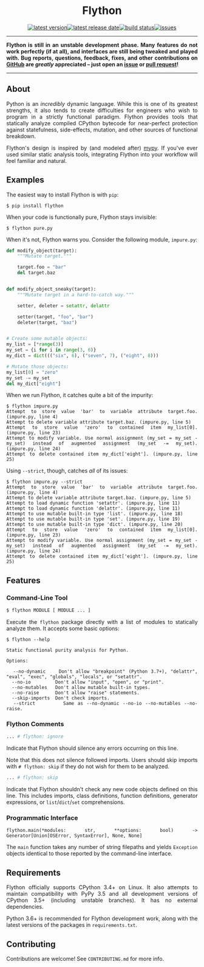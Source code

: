 <div align=justify>

<div align=center>

<h1 align=center>Flython</h1>

[![latest version](https://img.shields.io/github/release-pre/brandtbucher/flython.svg?style=for-the-badge&label=latest)![latest release date](https://img.shields.io/github/release-date-pre/brandtbucher/flython.svg?style=for-the-badge&label=released)](https://github.com/brandtbucher/flython/releases)[![build status](https://img.shields.io/travis/com/brandtbucher/flython/master.svg?style=for-the-badge)](https://travis-ci.com/brandtbucher/flython)[![issues](https://img.shields.io/github/issues-raw/brandtbucher/flython.svg?label=issues&style=for-the-badge)](https://github.com/brandtbucher/flython/issues)

</div>

---

**Flython is still in an unstable development phase. Many features do not work perfectly (if at all), and interfaces are still being tweaked and played with. Bug reports, questions, feedback, fixes, and other contributions on [GitHub](https://github.com/brandtbucher/flython) are _greatly_ appreciated – just open an [issue](https://github.com/brandtbucher/flython/issues/new) or [pull request](https://github.com/brandtbucher/flython/compare)!**

---

About
-----

Python is an _incredibly_ dynamic language. While this is one of its greatest strengths, it also tends to create difficulties for engineers who wish to program in a strictly functional paradigm. Flython provides tools that statically analyze compiled CPython bytecode for near-perfect protection against statefulness, side-effects, mutation, and other sources of functional breakdown.

Flython's design is inspired by (and modeled after) [mypy](https://github.com/python/mypy). If you've ever used similar static analysis tools, integrating Flython into your workflow will feel familiar and natural.

Examples
--------

The easiest way to install Flython is with `pip`:

```
$ pip install flython
```

When your code is functionally pure, Flython stays invisible:

```
$ flython pure.py
```

When it's not, Flython warns you. Consider the following module, `impure.py`:

```py
def modify_object(target):
    """Mutate target."""

    target.foo = "bar"
    del target.baz


def modify_object_sneaky(target):
    """Mutate target in a hard-to-catch way."""

    setter, deleter = setattr, delattr

    setter(target, "foo", "bar")
    deleter(target, "baz")


# Create some mutable objects:
my_list = [*range(3)]
my_set = {i for i in range(3, 6)}
my_dict = dict((("six", 6), ("seven", 7), ("eight", 8)))

# Mutate those objects:
my_list[0] = "zero"
my_set -= my_set
del my_dict["eight"]
```

When we run Flython, it catches quite a bit of the impurity:

```
$ flython impure.py
Attempt to store value 'bar' to variable attribute target.foo. (impure.py, line 4)
Attempt to delete variable attribute target.baz. (impure.py, line 5)
Attempt to store value 'zero' to contained item my_list[0]. (impure.py, line 23)
Attempt to modify variable. Use normal assignment (my_set = my_set - my_set) instead of augmented assignment (my_set -= my_set). (impure.py, line 24)
Attempt to delete contained item my_dict['eight']. (impure.py, line 25)
```

Using `--strict`, though, catches _all_ of its issues:

```
$ flython impure.py --strict
Attempt to store value 'bar' to variable attribute target.foo. (impure.py, line 4)
Attempt to delete variable attribute target.baz. (impure.py, line 5)
Attempt to load dynamic function 'setattr'. (impure.py, line 11)
Attempt to load dynamic function 'delattr'. (impure.py, line 11)
Attempt to use mutable built-in type 'list'. (impure.py, line 18)
Attempt to use mutable built-in type 'set'. (impure.py, line 19)
Attempt to use mutable built-in type 'dict'. (impure.py, line 20)
Attempt to store value 'zero' to contained item my_list[0]. (impure.py, line 23)
Attempt to modify variable. Use normal assignment (my_set = my_set - my_set) instead of augmented assignment (my_set -= my_set). (impure.py, line 24)
Attempt to delete contained item my_dict['eight']. (impure.py, line 25)
```

Features
--------

### Command-Line Tool

```sh
$ flython MODULE [ MODULE ... ]
```

Execute the `flython` package directly with a list of modules to statically analyze them. It accepts some basic options:

```
$ flython --help

Static functional purity analysis for Python.

Options:

  --no-dynamic    Don't allow "breakpoint" (Python 3.7+), "delattr", "eval", "exec", "globals", "locals", or "setattr".
  --no-io         Don't allow "input", "open", or "print".
  --no-mutables   Don't allow mutable built-in types.
  --no-raise      Don't allow "raise" statements.
  --skip-imports  Don't check imports.
  --strict        Same as --no-dynamic --no-io --no-mutables --no-raise.
 ```

### Flython Comments

```py
... # flython: ignore
```

Indicate that Flython should silence any errors occurring on this line.

Note that this does not silence followed imports. Users should skip imports with `# flython: skip` if they do not wish for them to be analyzed.

```py
... # flython: skip
```

Indicate that Flython shouldn't check any new code objects defined on this line. This includes imports, class definitions, function definitions, generator expressions, or `list`/`dict`/`set` comprehensions.

### Programmatic Interface

```
flython.main(*modules: str, **options: bool) -> Generator[Union[OSError, SyntaxError], None, None]
```

The `main` function takes any number of string filepaths and yields `Exception` objects identical to those reported by the command-line interface.

Requirements
------------

Flython officially supports CPython 3.4+ on Linux. It also attempts to maintain compatibility with PyPy 3.5 and all development versions of CPython 3.5+ (including unstable branches). It has no external dependencies.

Python 3.6+ is recommended for Flython development work, along with the latest versions of the packages in `requirements.txt`.

Contributing
------------

Contributions are welcome! See `CONTRIBUTING.md` for more info.

</div>
